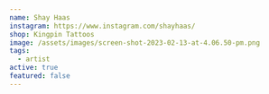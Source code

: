 ```yaml
---
name: Shay Haas
instagram: https://www.instagram.com/shayhaas/
shop: Kingpin Tattoos
image: /assets/images/screen-shot-2023-02-13-at-4.06.50-pm.png
tags:
  - artist
active: true
featured: false
---
```

